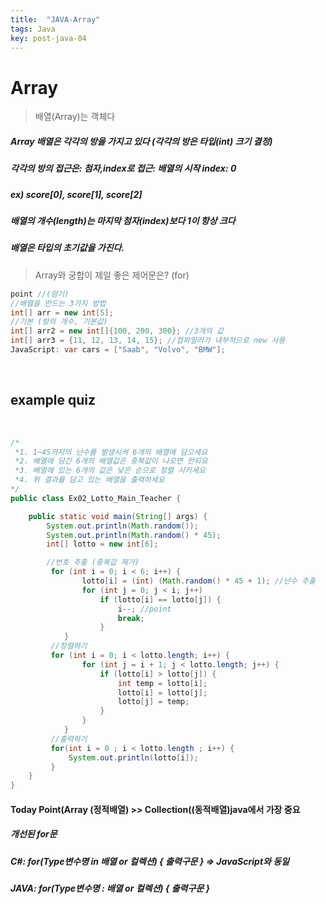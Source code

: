 ```yaml
---
title:  "JAVA-Array"
tags: Java
key: post-java-04
---
```

# Array
> 배열(Array)는 객체다

##### Array 배열은 각각의 방을 가지고 있다 (각각의 방은 타입(int) 크기 결정)
##### 각각의 방의 접근은: 첨자,index로 접근: 배열의 시작 index: 0
##### ex) score[0], score[1], score[2]
##### 배열의 개수(length)는 마지막 첨자(index)보다 1이 항상 크다
##### 배열은 타입의 초기값을 가진다.	
> Array와 궁합이 제일 좋은 제어문은?  (for)

~~~java
point //(암기)
//배열을 만드는 3가지 방법
int[] arr = new int[5]; 
//기본 (방의 개수, 기본값)
int[] arr2 = new int[]{100, 200, 300}; //3개의 값
int[] arr3 = {11, 12, 13, 14, 15}; //컴파일러가 내부적으로 new 사용
JavaScript: var cars = ["Saab", "Volvo", "BMW"];
~~~
<br>

## example quiz
<br>

~~~java
/*
 *1. 1~45까지의 난수를 발생시켜 6개의 배열에 담으세요
 *2. 배열에 담긴 6개의 배열값은 중복값이 나오면 안되요 
 *3. 배열에 있는 6개의 값은 낮은 순으로 정렬 시키세요 
 *4. 위 결과를 담고 있는 배열을 출력하세요 
*/
public class Ex02_Lotto_Main_Teacher {

	public static void main(String[] args) {
		System.out.println(Math.random());
		System.out.println(Math.random() * 45);
		int[] lotto = new int[6];

	    //번호 추출 (중복값 제거)
		 for (int i = 0; i < 6; i++) {
			 	lotto[i] = (int) (Math.random() * 45 + 1); //난수 추출
	            for (int j = 0; j < i; j++)
	                if (lotto[i] == lotto[j]) {
	                    i--; //point
	                    break;
	                }
	        }
		 //정렬하기
		 for (int i = 0; i < lotto.length; i++) {
	            for (int j = i + 1; j < lotto.length; j++) {
	                if (lotto[i] > lotto[j]) {
	                    int temp = lotto[i];
	                    lotto[i] = lotto[j];
	                    lotto[j] = temp;
	                }
	            }
	        }
		 //출력하기
		 for(int i = 0 ; i < lotto.length ; i++) {
			 System.out.println(lotto[i]);
		 }
	}
}
~~~

#### Today Point(Array (정적배열) >> Collection((동적배열)java에서 가장 중요
##### 개선된 for문
##### C#: for(Type변수명 in 배열 or 컬렉션) { 출력구문 } => JavaScript와 동일
##### JAVA: for(Type변수명 : 배열 or 컬렉션) { 출력구문 }